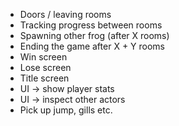 - Doors / leaving rooms
- Tracking progress between rooms
- Spawning other frog (after X rooms)
- Ending the game after X + Y rooms
- Win screen
- Lose screen
- Title screen
- UI -> show player stats
- UI -> inspect other actors
- Pick up jump, gills etc.